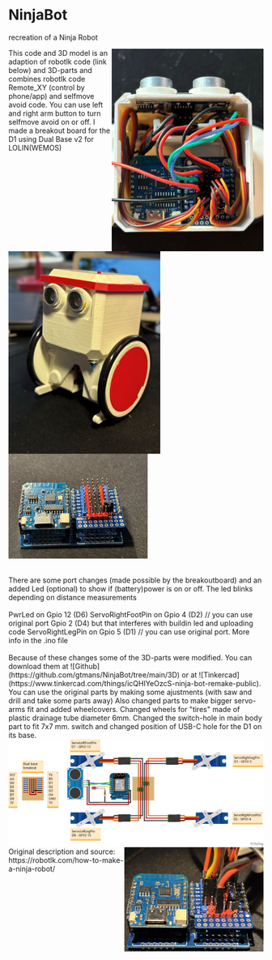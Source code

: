 # NinjaBot
recreation of a Ninja Robot

<img src="https://github.com/gtmans/NinjaBot/blob/main/Ninja_top_view.JPG" width="300" align="right" />
<img src="https://github.com/gtmans/NinjaBot/blob/main/Ninja_front_view.JPG" width="300" align="left" />

This code and 3D model is an adaption of robotlk code (link below) and 3D-parts and combines robotlk code Remote_XY (control by phone/app) and selfmove avoid code.
You can use left and right arm button to turn selfmove avoid on or off.
I made a breakout board for the D1 using Dual Base v2 for LOLIN(WEMOS)
<BR><BR>
<img src="https://github.com/gtmans/NinjaBot/blob/main/Dual_Base-empty-small.jpg" width="275" />

<BR>
There are some port changes (made possible by the breakoutboard) and an added Led (optional) to show if (battery)power is on or off. The led blinks depending on distance measurements
<BR><BR> 
PwrLed            on Gpio 12 (D6)
ServoRightFootPin on Gpio 4  (D2) // you can use original port Gpio 2 (D4) but that interferes with buildin led and uploading code
ServoRightLegPin  on Gpio 5  (D1) // you can use original port. More info in the .ino file
<BR><BR> 
Because of these changes some of the 3D-parts were modified. You can download them at ![Github](https://github.com/gtmans/NinjaBot/tree/main/3D) or at ![Tinkercad](https://www.tinkercad.com/things/icQHIYeOzcS-ninja-bot-remake-public).
You can use the original parts by making some ajustments (with saw and drill and take some parts away)
Also changed parts to make bigger servo-arms fit and added wheelcovers. Changed wheels for "tires" made of plastic drainage tube diameter 6mm. Changed the switch-hole in main body part to fit 7x7 mm. switch and changed position of USB-C hole for the D1 on its base.

<img src="https://github.com/gtmans/NinjaBot/blob/main/Dual%20base%20breakout2_bb.png" width="600" />
<img src="https://github.com/gtmans/NinjaBot/blob/main/Dual_Base-small.jpg" width="275" align=right />
<BR>
Original description and source: https://robotlk.com/how-to-make-a-ninja-robot/
